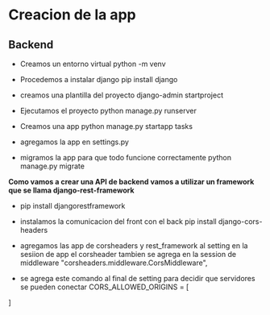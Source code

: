 # Creacion de la app


## Backend

* Creamos un entorno virtual
python -m venv <nombre> 

* Procedemos a instalar django
pip install django

* creamos una plantilla del proyecto 
django-admin startproject <nombre>

* Ejecutamos el proyecto
python manage.py runserver

* Creamos una app 
python manage.py startapp tasks

* agregamos la app en settings.py

* migramos la app para que todo funcione correctamente
python manage.py migrate

**Como vamos a crear una API de backend vamos a utilizar un framework que se llama django-rest-framework**
* pip install djangorestframework

* instalamos la comunicacion del front con el back
pip install django-cors-headers

* agregamos las app de corsheaders y rest_framework al setting en la sesiion de app
el corsheader tambien se agrega en la session de middleware "corsheaders.middleware.CorsMiddleware",


* se agrega este comando al final de setting
para decidir que servidores se pueden conectar
CORS_ALLOWED_ORIGINS = [
    
]


